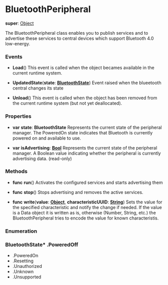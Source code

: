# BluetoothPeripheral

**super**: [Object](Object.md)

The BluetoothPeripheral class enables you to publish services and to advertise these services to central devices which support Bluetooth 4.0 low-energy.

### Events

* **Load**()
This event is called when the object becames available in the current runtime system.

* **UpdatedState**(**state**: <strong><a href="#_enum_BluetoothState">BluetoothState</a></strong>)
Event raised when the blueetooth central changes its state

* **Unload**()
This event is called when the object has been removed from the current runtime system (but not yet deallocated).

</ul>

### Properties

* **var** **state**: **BluetoothState**
Represents the current state of the peripheral manager. The PoweredOn state indicates that Bluetooth is currently powered on and available to use.

* **var** **isAdvertising**: **[Bool](../gravity/types.md)**
Represents the current state of the peripheral manager. A Boolean value indicating whether the peripheral is currently advertising data. \(read-only\)

</ul>

### Methods

* **func** **run**()
Activates the configured services and starts advertising them

* **func** **stop**()
Stops advertising and removes the active services.

* **func** **write**(**value**: <strong>[Object](../gravity/types.md)</strong>, **characteristicUUID**: <strong>[String](../gravity/types.md)</strong>)
Sets the value for the specified characteristic and notify the change if needed. If the value is a Data object it is written as is, otherwise (Number, String, etc.) the BluetoothPeripheral tries to encode the value for known characteristis.

</ul>

</ul>

### Enumeration

### BluetoothState* .PoweredOff
* .PoweredOn
* .Resetting
* .Unauthorized
* .Unknown
* .Unsupported
<br><br></ul>

